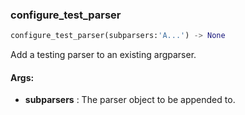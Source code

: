 

### configure_test_parser
```python
configure_test_parser(subparsers:'A...') -> None
```
Add a testing parser to an existing argparser.

#### Args:

* **subparsers** :  The parser object to be appended to.